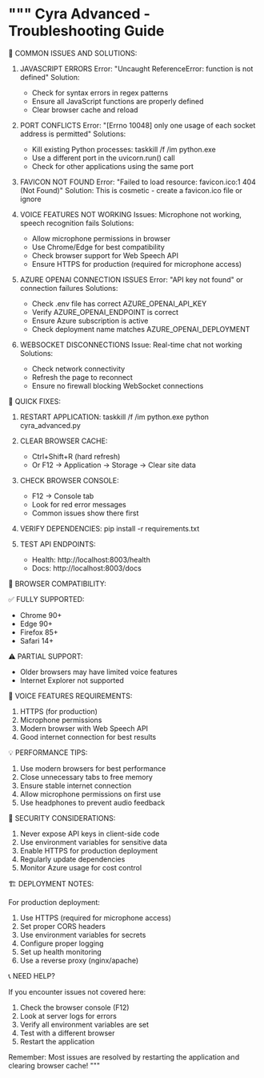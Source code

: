 """
Cyra Advanced - Troubleshooting Guide
=====================================

🔧 COMMON ISSUES AND SOLUTIONS:

1. JAVASCRIPT ERRORS
   Error: "Uncaught ReferenceError: function is not defined"
   Solution: 
   - Check for syntax errors in regex patterns
   - Ensure all JavaScript functions are properly defined
   - Clear browser cache and reload

2. PORT CONFLICTS
   Error: "[Errno 10048] only one usage of each socket address is permitted"
   Solutions:
   - Kill existing Python processes: taskkill /f /im python.exe
   - Use a different port in the uvicorn.run() call
   - Check for other applications using the same port

3. FAVICON NOT FOUND
   Error: "Failed to load resource: favicon.ico:1 404 (Not Found)"
   Solution: This is cosmetic - create a favicon.ico file or ignore

4. VOICE FEATURES NOT WORKING
   Issues: Microphone not working, speech recognition fails
   Solutions:
   - Allow microphone permissions in browser
   - Use Chrome/Edge for best compatibility
   - Check browser support for Web Speech API
   - Ensure HTTPS for production (required for microphone access)

5. AZURE OPENAI CONNECTION ISSUES
   Error: "API key not found" or connection failures
   Solutions:
   - Check .env file has correct AZURE_OPENAI_API_KEY
   - Verify AZURE_OPENAI_ENDPOINT is correct
   - Ensure Azure subscription is active
   - Check deployment name matches AZURE_OPENAI_DEPLOYMENT

6. WEBSOCKET DISCONNECTIONS
   Issue: Real-time chat not working
   Solutions:
   - Check network connectivity
   - Refresh the page to reconnect
   - Ensure no firewall blocking WebSocket connections

🚀 QUICK FIXES:

1. RESTART APPLICATION:
   taskkill /f /im python.exe
   python cyra_advanced.py

2. CLEAR BROWSER CACHE:
   - Ctrl+Shift+R (hard refresh)
   - Or F12 -> Application -> Storage -> Clear site data

3. CHECK BROWSER CONSOLE:
   - F12 -> Console tab
   - Look for red error messages
   - Common issues show there first

4. VERIFY DEPENDENCIES:
   pip install -r requirements.txt

5. TEST API ENDPOINTS:
   - Health: http://localhost:8003/health
   - Docs: http://localhost:8003/docs

📱 BROWSER COMPATIBILITY:

✅ FULLY SUPPORTED:
- Chrome 90+
- Edge 90+
- Firefox 85+
- Safari 14+

⚠️  PARTIAL SUPPORT:
- Older browsers may have limited voice features
- Internet Explorer not supported

🎤 VOICE FEATURES REQUIREMENTS:

1. HTTPS (for production)
2. Microphone permissions
3. Modern browser with Web Speech API
4. Good internet connection for best results

💡 PERFORMANCE TIPS:

1. Use modern browsers for best performance
2. Close unnecessary tabs to free memory
3. Ensure stable internet connection
4. Allow microphone permissions on first use
5. Use headphones to prevent audio feedback

🔐 SECURITY CONSIDERATIONS:

1. Never expose API keys in client-side code
2. Use environment variables for sensitive data
3. Enable HTTPS for production deployment
4. Regularly update dependencies
5. Monitor Azure usage for cost control

🏗️ DEPLOYMENT NOTES:

For production deployment:
1. Use HTTPS (required for microphone access)
2. Set proper CORS headers
3. Use environment variables for secrets
4. Configure proper logging
5. Set up health monitoring
6. Use a reverse proxy (nginx/apache)

📞 NEED HELP?

If you encounter issues not covered here:
1. Check the browser console (F12)
2. Look at server logs for errors
3. Verify all environment variables are set
4. Test with a different browser
5. Restart the application

Remember: Most issues are resolved by restarting the application and clearing browser cache!
"""
